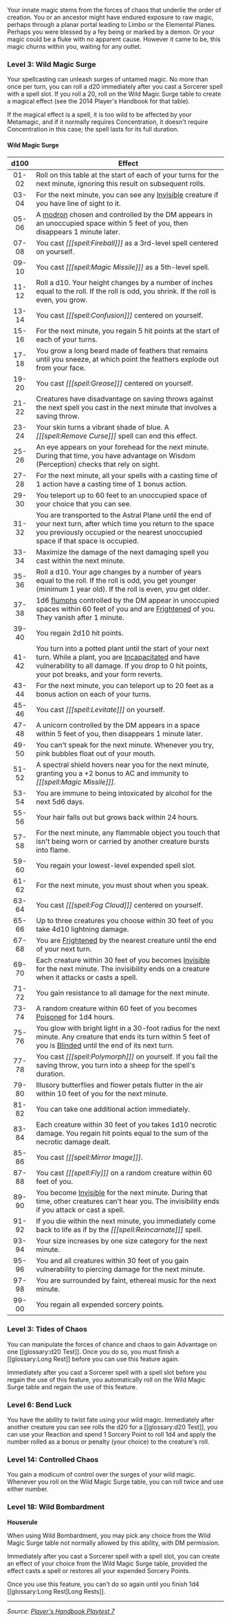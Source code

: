 Your innate magic stems from the forces of chaos that underlie the order of creation. You or an ancestor might have endured exposure to raw magic, perhaps through a planar portal leading to Limbo or the Elemental Planes. Perhaps you were blessed by a fey being or marked by a demon. Or your magic could be a fluke with no apparent cause. However it came to be, this magic churns within you, waiting for any outlet.

### Level 3: Wild Magic Surge

Your spellcasting can unleash surges of untamed magic. No more than once per turn, you can roll a d20 immediately after you cast a Sorcerer spell with a spell slot. If you roll a 20, roll on the Wild Magic Surge table to create a magical effect (see the 2014 Player's Handbook for that table).

If the magical effect is a spell, it is too wild to be affected by your Metamagic, and if it normally requires Concentration, it doesn't require Concentration in this case; the spell lasts for its full duration.

#### Wild Magic Surge

| d100  | Effect                                                                                                                                                                                                                                                      |
|:-----:|-------------------------------------------------------------------------------------------------------------------------------------------------------------------------------------------------------------------------------------------------------------|
| 01-02 | Roll on this table at the start of each of your turns for the next minute, ignoring this result on subsequent rolls.                                                                                                                                        |
| 03-04 | For the next minute, you can see any [Invisible](/onednd/general/conditions#invisible) creature if you have line of sight to it.                                                                                                                            |
| 05-06 | A [modron](/dnd/monster/modrons) chosen and controlled by the DM appears in an unoccupied space within 5 feet of you, then disappears 1 minute later.                                                                                                       |
| 07-08 | You cast _[[[spell:Fireball]]]_ as a 3rd-level spell centered on yourself.                                                                                                                                                                                  |
| 09-10 | You cast _[[[spell:Magic Missile]]]_ as a 5th-level spell.                                                                                                                                                                                                  |
| 11-12 | Roll a d10. Your height changes by a number of inches equal to the roll. If the roll is odd, you shrink. If the roll is even, you grow.                                                                                                                     |
| 13-14 | You cast _[[[spell:Confusion]]]_ centered on yourself.                                                                                                                                                                                                      |
| 15-16 | For the next minute, you regain 5 hit points at the start of each of your turns.                                                                                                                                                                            |
| 17-18 | You grow a long beard made of feathers that remains until you sneeze, at which point the feathers explode out from your face.                                                                                                                               |
| 19-20 | You cast _[[[spell:Grease]]]_ centered on yourself.                                                                                                                                                                                                         |
| 21-22 | Creatures have disadvantage on saving throws against the next spell you cast in the next minute that involves a saving throw.                                                                                                                               |
| 23-24 | Your skin turns a vibrant shade of blue. A _[[[spell:Remove Curse]]]_ spell can end this effect.                                                                                                                                                            |
| 25-26 | An eye appears on your forehead for the next minute. During that time, you have advantage on Wisdom (Perception) checks that rely on sight.                                                                                                                 |
| 27-28 | For the next minute, all your spells with a casting time of 1 action have a casting time of 1 bonus action.                                                                                                                                                 |
| 29-30 | You teleport up to 60 feet to an unoccupied space of your choice that you can see.                                                                                                                                                                          |
| 31-32 | You are transported to the Astral Plane until the end of your next turn, after which time you return to the space you previously occupied or the nearest unoccupied space if that space is occupied.                                                        |
| 33-34 | Maximize the damage of the next damaging spell you cast within the next minute.                                                                                                                                                                             |
| 35-36 | Roll a d10. Your age changes by a number of years equal to the roll. If the roll is odd, you get younger (minimum 1 year old). If the roll is even, you get older.                                                                                          |
| 37-38 | 1d6 [flumphs](/dnd/monster/flumph) controlled by the DM appear in unoccupied spaces within 60 feet of you and are [Frightened](/onednd/general/conditions#frightened) of you. They vanish after 1 minute.                                                   |
| 39-40 | You regain 2d10 hit points.                                                                                                                                                                                                                                 |
| 41-42 | You turn into a potted plant until the start of your next turn. While a plant, you are [Incapacitated](/onednd/general/conditions#incapacitated) and have vulnerability to all damage. If you drop to 0 hit points, your pot breaks, and your form reverts. |
| 43-44 | For the next minute, you can teleport up to 20 feet as a bonus action on each of your turns.                                                                                                                                                                |
| 45-46 | You cast _[[[spell:Levitate]]]_ on yourself.                                                                                                                                                                                                                |
| 47-48 | A unicorn controlled by the DM appears in a space within 5 feet of you, then disappears 1 minute later.                                                                                                                                                     |
| 49-50 | You can't speak for the next minute. Whenever you try, pink bubbles float out of your mouth.                                                                                                                                                                |
| 51-52 | A spectral shield hovers near you for the next minute, granting you a +2 bonus to AC and immunity to _[[[spell:Magic Missile]]]_.                                                                                                                           |
| 53-54 | You are immune to being intoxicated by alcohol for the next 5d6 days.                                                                                                                                                                                       |
| 55-56 | Your hair falls out but grows back within 24 hours.                                                                                                                                                                                                         |
| 57-58 | For the next minute, any flammable object you touch that isn't being worn or carried by another creature bursts into flame.                                                                                                                                 |
| 59-60 | You regain your lowest-level expended spell slot.                                                                                                                                                                                                           |
| 61-62 | For the next minute, you must shout when you speak.                                                                                                                                                                                                         |
| 63-64 | You cast _[[[spell:Fog Cloud]]]_ centered on yourself.                                                                                                                                                                                                      |
| 65-66 | Up to three creatures you choose within 30 feet of you take 4d10 lightning damage.                                                                                                                                                                          |
| 67-68 | You are [Frightened](/onednd/general/conditions#frightened) by the nearest creature until the end of your next turn.                                                                                                                                        |
| 69-70 | Each creature within 30 feet of you becomes [Invisible](/onednd/general/conditions#invisible) for the next minute. The invisibility ends on a creature when it attacks or casts a spell.                                                                    |
| 71-72 | You gain resistance to all damage for the next minute.                                                                                                                                                                                                      |
| 73-74 | A random creature within 60 feet of you becomes [Poisoned](/onednd/general/conditions#poisoned) for 1d4 hours.                                                                                                                                              |
| 75-76 | You glow with bright light in a 30-foot radius for the next minute. Any creature that ends its turn within 5 feet of you is [Blinded](/onednd/general/conditions#blinded) until the end of its next turn.                                                   |
| 77-78 | You cast _[[[spell:Polymorph]]]_ on yourself. If you fail the saving throw, you turn into a sheep for the spell's duration.                                                                                                                                 |
| 79-80 | Illusory butterflies and flower petals flutter in the air within 10 feet of you for the next minute.                                                                                                                                                        |
| 81-82 | You can take one additional action immediately.                                                                                                                                                                                                             |
| 83-84 | Each creature within 30 feet of you takes 1d10 necrotic damage. You regain hit points equal to the sum of the necrotic damage dealt.                                                                                                                        |
| 85-86 | You cast _[[[spell:Mirror Image]]]_.                                                                                                                                                                                                                        |
| 87-88 | You cast _[[[spell:Fly]]]_ on a random creature within 60 feet of you.                                                                                                                                                                                      |
| 89-90 | You become [Invisible](/onednd/general/conditions#invisible) for the next minute. During that time, other creatures can't hear you. The invisibility ends if you attack or cast a spell.                                                                    |
| 91-92 | If you die within the next minute, you immediately come back to life as if by the _[[[spell:Reincarnate]]]_ spell.                                                                                                                                          |
| 93-94 | Your size increases by one size category for the next minute.                                                                                                                                                                                               |
| 95-96 | You and all creatures within 30 feet of you gain vulnerability to piercing damage for the next minute.                                                                                                                                                      |
| 97-98 | You are surrounded by faint, ethereal music for the next minute.                                                                                                                                                                                            |
| 99-00 | You regain all expended sorcery points.                                                                                                                                                                                                                     |

### Level 3: Tides of Chaos

You can manipulate the forces of chance and chaos to gain Advantage on one [[glossary:d20 Test]]. Once you do so, you must finish a [[glossary:Long Rest]] before you can use this feature again.

Immediately after you cast a Sorcerer spell with a spell slot before you regain the use of this feature, you automatically roll on the Wild Magic Surge table and regain the use of this feature.

### Level 6: Bend Luck

You have the ability to twist fate using your wild magic. Immediately after another creature you can see rolls the d20 for a [[glossary:d20 Test]], you can use your Reaction and spend 1 Sorcery Point to roll 1d4 and apply the number rolled as a bonus or penalty (your choice) to the creature's roll.

### Level 14: Controlled Chaos

You gain a modicum of control over the surges of your wild magic. Whenever you roll on the Wild Magic Surge table, you can roll twice and use either number.

### Level 18: Wild Bombardment

<div class="errata" markdown="1">

**Houserule**

When using Wild Bombardment, you may pick any choice from the Wild Magic Surge table not normally allowed by this ability, with DM permission.

</div>

Immediately after you cast a Sorcerer spell with a spell slot, you can create an effect of your choice from the Wild Magic Surge table, provided the effect casts a spell or restores all your expended Sorcery Points.

Once you use this feature, you can't do so again until you finish 1d4 [[glossary:Long Rest|Long Rests]].

----

_Source: [Player's Handbook Playtest 7](https://www.dndbeyond.com/sources/ua/ph-playtest-7)_
